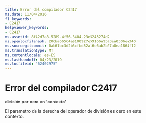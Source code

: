 ```yaml
---
title: Error del compilador C2417
ms.date: 11/04/2016
f1_keywords:
- C2417
helpviewer_keywords:
- C2417
ms.assetid: 8f42d7a8-5289-4f56-8404-23e5243274d2
ms.openlocfilehash: 206ba66564a9108927e59166a9573ea8306ea340
ms.sourcegitcommit: 0ab61bc3d2b6cfbd52a16c6ab2b97a8ea1864f12
ms.translationtype: MT
ms.contentlocale: es-ES
ms.lasthandoff: 04/23/2019
ms.locfileid: "62402975"
---
```

# <a name="compiler-error-c2417"></a>Error del compilador C2417

división por cero en 'contexto'

El parámetro de la derecha del operador de división es cero en este contexto.